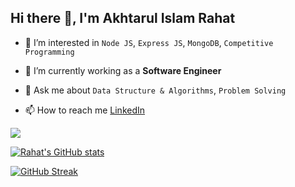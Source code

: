 ## Hi there 👋, I'm Akhtarul Islam Rahat

<!--
**Rahat-003/Rahat-003** is a ✨ _special_ ✨ repository because its `README.md` (this file) appears on your GitHub profile.

Here are some ideas to get you started:

- 🔭 I’m currently working on ...
- 🌱 I’m currently learning ...
- 👯 I’m looking to collaborate on ...
- 🤔 I’m looking for help with ...
- 💬 Ask me about ...
- 📫 How to reach me: ...
- 😄 Pronouns: ...
- ⚡ Fun fact: ...
-->
- 🔭 I’m interested in `Node JS`, `Express JS`, `MongoDB`, `Competitive Programming`

- 🌱 I’m currently working as a **Software Engineer**

- 💬 Ask me about `Data Structure & Algorithms`, `Problem Solving`

- 📫 How to reach me [LinkedIn](https://www.linkedin.com/in/akhtarul-islam-rahat-097264146)


<img src='https://github-readme-stats.vercel.app/api/top-langs/?username=Rahat-003&card_width=495&layout=compact&theme=highcontrast&hide=swift,c-sharp'/>

[![Rahat's GitHub stats](https://github-readme-stats.vercel.app/api?username=Rahat-003&card_width=495&count_private=true&show_icons=true&theme=highcontrast)](https://github.com/Rahat-003/github-readme-stats)

[![GitHub Streak](http://github-readme-streak-stats.herokuapp.com?user=Rahat-003&theme=highcontrast&border_radius=4)](https://git.io/streak-stats)

